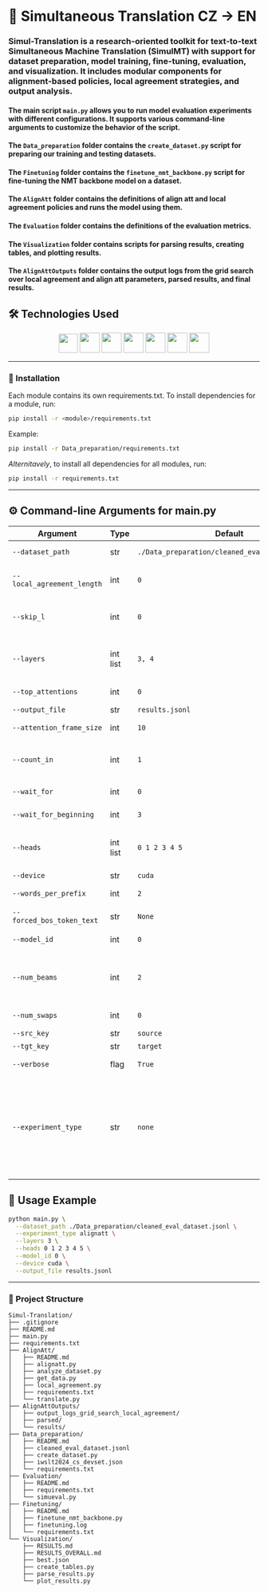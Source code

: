 # 📝 Simultaneous Translation CZ → EN

### Simul-Translation is a research-oriented toolkit for text-to-text Simultaneous Machine Translation (SimulMT) with support for dataset preparation, model training, fine-tuning, evaluation, and visualization. It includes modular components for alignment-based policies, local agreement strategies, and output analysis. 
#### The main script `main.py` allows you to run model evaluation experiments with different configurations. It supports various command-line arguments to customize the behavior of the script.

#### The `Data_preparation` folder contains the `create_dataset.py` script for preparing our training and testing datasets.

#### The `Finetuning` folder contains the `finetune_nmt_backbone.py` script for fine-tuning the NMT backbone model on a dataset.

#### The `AlignAtt` folder contains the definitions of align att and local agreement policies and runs the model using them.

#### The `Evaluation` folder contains the definitions of the evaluation metrics.

#### The `Visualization` folder contains scripts for parsing results, creating tables, and plotting results.

#### The `AlignAttOutputs` folder contains the output logs from the grid search over local agreement and align att parameters, parsed results, and final results.

## 🛠️ Technologies Used
<p align="center">
  <a href="https://www.python.org/"><img src="https://upload.wikimedia.org/wikipedia/commons/c/c3/Python-logo-notext.svg" height="38"></a>
  <a href="https://pytorch.org/"><img src="https://pytorch.org/assets/images/pytorch-logo.png" height="40"></a>
  <a href="https://huggingface.co/docs/datasets"><img src="https://huggingface.co/front/assets/huggingface_logo-noborder.svg" height="40"></a>
  <a href="https://numpy.org/"><img src="https://numpy.org/images/logo.svg" height="40"></a>
  <a href="https://wandb.ai/"><img src="https://raw.githubusercontent.com/wandb/assets/main/wandb-dots-logo.svg" height="40"></a>
  <a href="https://github.com/google/sentencepiece"><img src="https://upload.wikimedia.org/wikipedia/commons/thumb/c/c1/Google_%22G%22_logo.svg/480px-Google_%22G%22_logo.svg.png" height="40"></a>
  <a href="https://arrow.apache.org/docs/python/index.html"><img src="https://arrow.apache.org/docs/_static/arrow-dark.png" height="40"></a>
</p>

----
### 🔧 Installation
Each module contains its own requirements.txt. To install dependencies for a module, run:
```bash
pip install -r <module>/requirements.txt
```
Example:
```bash
pip install -r Data_preparation/requirements.txt
```
*Alternitavely*, to install all dependencies for all modules, run:
```bash
pip install -r requirements.txt
```
----
## ⚙️ Command-line Arguments for main.py

| Argument | Type | Default | Description                                                                                                                                                                                                  |
|-----------------------------------------|------|--------|--------------------------------------------------------------------------------------------------------------------------------------------------------------------------------------------------------------|
| `--dataset_path`                        | str  | `./Data_preparation/cleaned_eval_dataset.jsonl` | Path to the JSONL dataset file.                                                                                                                                                                              |
| `--local_agreement_length`              | int  | `0`    | Number of next tokens to agree with the previous theory.                                                                                                                                                     |
| `--skip_l`                              | int  | `0`    | Number of last positions in `attention_frame_size` to ignore.                                                                                                                                                |
| `--layers`                              | int list | `3, 4` | Layer indices to use. The attention values are averaged over these layers.                                                                                                                                   |
| `--top_attentions`                      | int  | `0`    | Top attentions to use (0 disables AlignAtt).                                                                                                                                                                 |
| `--output_file`                         | str  | `results.jsonl` | Output file for results.                                                                                                                                                                                     |
| `--attention_frame_size`                | int  | `10`   | Excluded frame of last positions size.                                                                                                                                                                       |
| `--count_in`                            | int  | `1`    | Required top_attentions within `attention_frame_size` for position to be bad.                                                                                                                                |
| `--wait_for`                            | int  | `0`    | Static wait time applied globally.                                                                                                                                                                           |
| `--wait_for_beginning`                  | int  | `3`    | Wait time applied at the beginning.                                                                                                                                                                          |
| `--heads`                               | int list | `0 1 2 3 4 5` | Attention heads to use. The attention values are averaged over these heads.                                                                                                                                  |
| `--device`                              | str  | `cuda` | Device (`cuda` or `cpu`).                                                                                                                                                                                    |
| `--words_per_prefix`                    | int  | `2`    | Words per prefix shown.                                                                                                                                                                                      |
| `--forced_bos_token_text`               | str  | `None` | Forced BOS token text.                                                                                                                                                                                       |
| `--model_id`                            | int  | `0`    | Model ID from predefined list.                                                                                                                                                                               |
| `--num_beams`                           | int  | `2`    | Number of beams for beam search (multiple of 3 for diverse beam search).                                                                                                                                     |
| `--num_swaps`                           | int  | `0`    | Number of word pairs to blindly swap.                                                                                                                                                                        |
| `--src_key`                             | str  | `source` | Source key in dataset.                                                                                                                                                                                       |
| `--tgt_key`                             | str  | `target` | Target key in dataset.                                                                                                                                                                                       |
| `--verbose`                             | flag | `True` | Enable verbose output.                                                                                                                                                                                       |
| `--experiment_type`                     | str  | `none` | Experiment type (`simple`, `alignatt`). The `simple` option does a grid search over `num_beams` and `wait_for_beginning`. The `alignatt` option does a grid search over `layers` and `attention_frame_size`. |

## 📜 Usage Example

```bash
python main.py \
  --dataset_path ./Data_preparation/cleaned_eval_dataset.jsonl \
  --experiment_type alignatt \
  --layers 3 \
  --heads 0 1 2 3 4 5 \
  --model_id 0 \
  --device cuda \
  --output_file results.jsonl
```

---
### 📂 Project Structure
```
Simul-Translation/
├── .gitignore
├── README.md
├── main.py
├── requirements.txt
├── AlignAtt/
│   ├── README.md
│   ├── alignatt.py
│   ├── analyze_dataset.py
│   ├── get_data.py
│   ├── local_agreement.py
│   ├── requirements.txt
│   └── translate.py
├── AlignAttOutputs/
│   ├── output_logs_grid_search_local_agreement/
│   ├── parsed/
│   └── results/
├── Data_preparation/
│   ├── README.md
│   ├── cleaned_eval_dataset.jsonl
│   ├── create_dataset.py
│   ├── iwslt2024_cs_devset.json
│   └── requirements.txt
├── Evaluation/
│   ├── README.md
│   ├── requirements.txt
│   └── simueval.py
├── Finetuning/
│   ├── README.md
│   ├── finetune_nmt_backbone.py
│   ├── finetuning.log
│   └── requirements.txt
└── Visualization/
    ├── RESULTS.md
    ├── RESULTS_OVERALL.md
    ├── best.json
    ├── create_tables.py
    ├── parse_results.py
    └── plot_results.py

```
